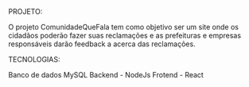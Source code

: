 PROJETO:

O projeto ComunidadeQueFala tem como objetivo ser um site onde os cidadãos poderão fazer suas reclamações e as prefeituras e empresas responsáveis darão feedback a acerca das reclamações.

TECNOLOGIAS:

Banco de dados MySQL
Backend - NodeJs
Frotend - React
